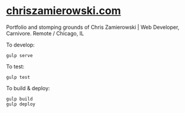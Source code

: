 # [chriszamierowski.com](http://chriszamierowski.com/)

Portfolio and stomping grounds of Chris Zamierowski | Web Developer, Carnivore. Remote / Chicago, IL

To develop:
```
gulp serve
```

To test:
```
gulp test
```

To build & deploy:
```
gulp build
gulp deploy
```